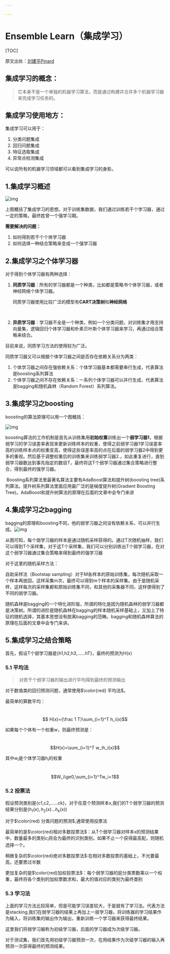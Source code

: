 ```yaml
---

---
```


# Ensemble Learn（集成学习）

[TOC]



原文出处：[刘建平Pinard](http://www.cnblogs.com/pinard/p/6131423.html)

## 集成学习的概念：

> 它本身不是一个单独的机器学习算法，而是通过构建并合并多个机器学习器来完成学习任务的。

## 集成学习使用地方：

集成学习可以用于：

1. 分类问题集成
2. 回归问题集成
3. 特征选取集成
4. 异常点检测集成

可以说所有的机器学习领域都可以看到集成学习的身影。

## 1.集成学习概述



![img](https://images2015.cnblogs.com/blog/1042406/201612/1042406-20161204191919974-1029671964.png)



上图概括了集成学习的思想。对于训练集数据，我们通过训练若干个学习器，通过一定的策略，最终姓曾一个强学习期。

**需要解决的问题：**

1. 如何得到若干个个体学习器
2. 如何选择一种结合策略来变成一个强学习器


## 2.集成学习之个体学习器

对于得到个体学习器有两种选择：

1. **同质学习器**：所有的学习器都是一个种类，比如都是策略书个体学习器，或者神经网络个体学习器。

   同质学习器使用比较广泛的模型有**CART决策树**和**神经网络**

   ​

2. **异质学习器**：学习器不全是一个种类，例如一个分类问题，对训练集才用支持向量集，逻辑回归个体学习器和朴素贝叶斯个体学习器来学习，再通过结合策略来结合。

目前来说，同质学习方法的使用较为广泛。

同质学习器又可以根据个体学习器之间是否存在依赖关系分为两类：

1. 个体学习器之间存在强依赖关系：个体学习器基本都需要串行生成，代表算法是boosting系列算法
2. 个体学习器之间不存在依赖关系：一系列个体学习器可以并行生成，代表算法是bagging和随机森林（Random Forest）系列算法。


##  3.集成学习之boosting

boosting的算法原理可以用一个图概括：

![img](https://images2015.cnblogs.com/blog/1042406/201612/1042406-20161204194331365-2142863547.png)

boosting算法的工作机制是首先从训练集用**初始权重**训练出一个**弱学习器1**，根据弱学习的学习误差率表现来更新训练样本的权重，使得之前弱学习器1学习误差率高的训练样本点的权重变高，使得这些误差率高的点在后面的弱学习器2中得到更多的重视。然后基于调整权重后的训练集来训练弱学习器2.，如此重复进行，直到弱学习器数达到事先指定的数目T，最终将这T个弱学习器通过集合策略进行整合，得到最终的强学习器。

​	Boosting系列算法里最著名算法主要有AdaBoost算法和提升树(boosting tree)系列算法。提升树系列算法里面应用最广泛的是梯度提升树(Gradient Boosting Tree)。AdaBoost和提升树算法的原理在后面的文章中会专门来讲



## 4.集成学习之bagging

bagging的原理和boosting不同，他的弱学习器之间没有依赖关系，可以并行生成。![img](https://images2015.cnblogs.com/blog/1042406/201612/1042406-20161204200000787-1988863729.png)

从图可知，每个弱学习器的样本是通过随机采样获得的。通过T次随机抽样，我们可以得到T个采样集，对于这T个采样集，我们可以分别训练出T个弱学习器，在对这个弱学习器通过集合策略来得到最终的强学习器

对于这里的随机采样方法：

自助采样法（Bootstap sampling）对于M各样本的原始训练集，每次随机采取一个样本再放回，这样采集m次，最终可以得到m个样本的采样集。由于是随机采样，这样每次的采样集都和原始训练集不同，和其他的采集器不同，这样便得到了不同的弱学习器。

随机森林是bagging的一个特化进阶版，所谓的特化是因为随机森林的弱学习器都是决策树。所谓的进阶是随机森林在bagging的样本随机采样基础上，又加上了特征的随机选择，其基本思想没有脱离bagging的范畴。bagging和随机森林算法的原理在后面的文章中会专门来讲。



## 5.集成学习之结合策略

首先，假设T个弱学习器是{h1,h2,h3,……hT}，最终的预测为H(x)

### 5.1 平均法

> ​	对若干个弱学习器的输出进行平均得到最终的预测输出

对于数值类的回归预测问题，通常使用$\color{red} 平均法$。

最简单的算数平均：

​		$$ H(x)={\frac 1 T}\sum_{i=1}^T h_i(x)$$

如果每个个体有一个权重w，则最终预测是：

​		$$H(x)=\sum_{i=1}^T w_ih_i(x)$$

其中$w_i$是个体学习器$h_i$的权重

​		$$W_i\ge0,\sum_{i=1}^Tw_i=1$$



### 5.2 投票法

假设预测类别是{c1,c2,……ck}，对于任意个预测样本x,我们的T个弱学习器的预测结果分别是($h_1(x),h_2(x)...h_k(x)$)

对于$\color{red} 分类问题的预测$,通常使用投票法

最简单的是$\color{red}相对多数投票法$：从T个弱学习器对样本x的预测结果中，数量最多的类别$c_i$将会为最终的识别类别。如果不止一个获得最高配，则随机选择一个。

稍微复杂的$\color{red}绝对多数投票法$:在相对多数投票的基础上，不光要最高，还要票过半数

更加复杂的是$\color{red}加权投票法$：每个弱学习器的屁分类票数乘以一个权重，最终将各个类别的加权票数求和，最大的值对应的类别为最终类别



### 5.3 学习法

上面的学习方法比较简单，但是可能学习误差较大，于是就有了学习法。代表方法是stacking,我们在弱学习器的结果上再加上一层学习器，将训练器的学习结果作为输入，将训练集的输出作为输出，重新训练一个学习器来获得最终结果。

这里我们将弱学习器称为初级学习器，后面的学习器成为次级学习器。

对于测试集，我们首先用初级学习器预测一次，在用结果作为次级学习器的输入再预测一次获得最终的预测结果。





